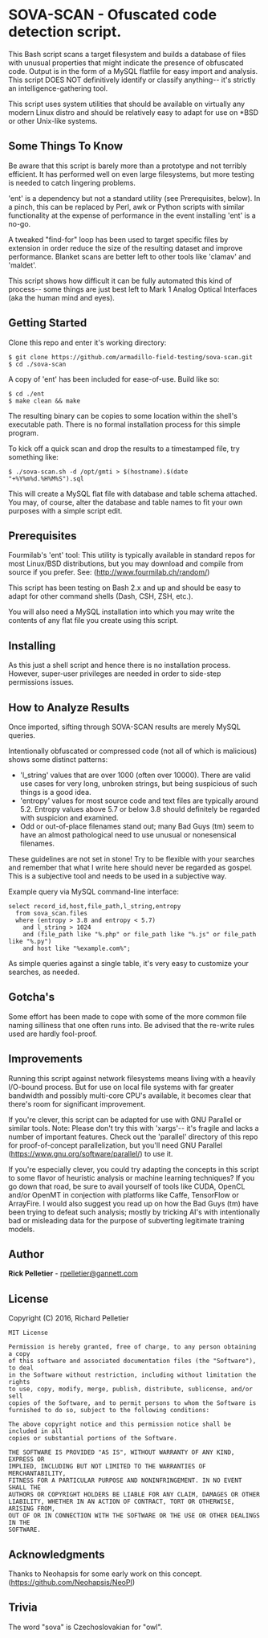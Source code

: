 # SOVA-SCAN - Ofuscated code detection script.

This Bash script scans a target filesystem and builds a database of files with unusual properties that might indicate the presence of obfuscated code. Output is in the form of a MySQL flatfile for easy import and analysis. This script DOES NOT definitively identify or classify anything-- it's strictly an intelligence-gathering tool.

This script uses system utilities that should be available on virtually any modern Linux distro and  should be relatively easy to adapt for use on *BSD or other Unix-like systems.

## Some Things To Know

Be aware that this script is barely more than a prototype and not terribly efficient. It has performed well on even large filesystems, but more testing is needed to catch lingering problems.

'ent' is a dependency but not a standard utility (see Prerequisites, below). In a pinch, this can be replaced by Perl, awk or Python scripts with similar functionality at the expense of performance in the event installing 'ent' is a no-go.

A tweaked "find-for" loop has been used to target specific files by extension in order reduce the size of the resulting dataset and improve performance. Blanket scans are better left to other tools like 'clamav' and 'maldet'.

This script shows how difficult it can be fully automated this kind of process-- some things are just best left to Mark 1 Analog Optical Interfaces (aka the human mind and eyes).

## Getting Started

Clone this repo and enter it's working directory:
```
$ git clone https://github.com/armadillo-field-testing/sova-scan.git
$ cd ./sova-scan
```

A copy of 'ent' has been included for ease-of-use. Build like so:
```
$ cd ./ent
$ make clean && make
```
The resulting binary can be copies to some location within the shell's executable path. There is no formal installation process for this simple program.

To kick off a quick scan and drop the results to a timestamped file, try something like:

```
$ ./sova-scan.sh -d /opt/gmti > $(hostname).$(date "+%Y%m%d.%H%M%S").sql
```

This will create a MySQL flat file with database and table schema attached. You may, of course, alter the database and table names to fit your own purposes with a simple script edit.

## Prerequisites

Fourmilab's 'ent' tool: This utility is typically available in standard repos for most Linux/BSD distributions, but you may download and compile from source if you prefer. See: (http://www.fourmilab.ch/random/)

This script has been testing on Bash 2.x and up and should be easy to adapt for other command shells (Dash, CSH, ZSH, etc.).

You will also need a MySQL installation into which you may write the contents of any flat file you create using this script.

## Installing

As this just a shell script and hence there is no installation process. However, super-user privileges are needed in order to side-step permissions issues.

## How to Analyze Results

Once imported, sifting through SOVA-SCAN results are merely MySQL queries.

Intentionally obfuscated or compressed code (not all of which is malicious) shows some distinct patterns:

* 'l_string' values that are over 1000 (often over 10000). There are valid use cases for very long, unbroken strings, but being suspicious of such things is a good idea.
* 'entropy' values for most source code and text files are typically around 5.2. Entropy values above 5.7 or below 3.8 should definitely be regarded with suspicion and examined.
* Odd or out-of-place filenames stand out; many Bad Guys (tm) seem to have an almost pathological need to use unusual or nonesensical filenames.

These guidelines are not set in stone! Try to be flexible with your searches and remember that what I write here should never be regarded as gospel. This is a subjective tool and needs to be used in a subjective way.

Example query via MySQL command-line interface:

```
select record_id,host,file_path,l_string,entropy
  from sova_scan.files
  where (entropy > 3.8 and entropy < 5.7)
    and l_string > 1024
    and (file_path like "%.php" or file_path like "%.js" or file_path like "%.py")
    and host like "%example.com%";
```

As simple queries against a single table, it's very easy to customize your searches, as needed.

## Gotcha's

Some effort has been made to cope with some of the more common file naming silliness that one often runs into. Be advised that the re-write rules used are hardly fool-proof.

## Improvements

Running this script against network filesystems means living with a heavily I/O-bound process. But for use on local file systems with far greater bandwidth and possibly multi-core CPU's available, it becomes clear that there's room for significant improvement.

If you're clever, this script can be adapted for use with GNU Parallel or similar tools. Note: Please don't try this with 'xargs'-- it's fragile and lacks a number of important features. Check out the 'parallel' directory of this repo for proof-of-concept parallelization, but you'll need GNU Parallel (https://www.gnu.org/software/parallel/) to use it.

If you're especially clever, you could try adapting the concepts in this script to some flavor of heuristic analysis or machine learning techniques? If you go down that road, be sure to avail yourself of tools like CUDA, OpenCL and/or OpenMT in conjection with platforms like Caffe, TensorFlow or ArrayFire. I would also suggest you read up on how the Bad Guys (tm) have been trying to defeat such analysis; mostly by tricking AI's with intentionally bad or misleading data for the purpose of subverting legitimate training models.

## Author

**Rick Pelletier** - rpelletier@gannett.com

## License

Copyright (C) 2016, Richard Pelletier

```
MIT License

Permission is hereby granted, free of charge, to any person obtaining a copy
of this software and associated documentation files (the "Software"), to deal
in the Software without restriction, including without limitation the rights
to use, copy, modify, merge, publish, distribute, sublicense, and/or sell
copies of the Software, and to permit persons to whom the Software is
furnished to do so, subject to the following conditions:

The above copyright notice and this permission notice shall be included in all
copies or substantial portions of the Software.

THE SOFTWARE IS PROVIDED "AS IS", WITHOUT WARRANTY OF ANY KIND, EXPRESS OR
IMPLIED, INCLUDING BUT NOT LIMITED TO THE WARRANTIES OF MERCHANTABILITY,
FITNESS FOR A PARTICULAR PURPOSE AND NONINFRINGEMENT. IN NO EVENT SHALL THE
AUTHORS OR COPYRIGHT HOLDERS BE LIABLE FOR ANY CLAIM, DAMAGES OR OTHER
LIABILITY, WHETHER IN AN ACTION OF CONTRACT, TORT OR OTHERWISE, ARISING FROM,
OUT OF OR IN CONNECTION WITH THE SOFTWARE OR THE USE OR OTHER DEALINGS IN THE
SOFTWARE.
```

## Acknowledgments

Thanks to Neohapsis for some early work on this concept. (https://github.com/Neohapsis/NeoPI)

## Trivia

The word "sova" is Czechoslovakian for "owl".

